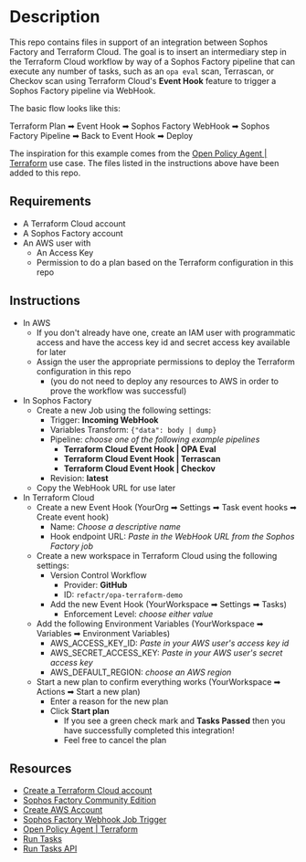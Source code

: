 # Description
This repo contains files in support of an integration between Sophos Factory and Terraform Cloud. The goal is to insert an intermediary step in the Terraform Cloud workflow by way of a Sophos Factory pipeline that can execute any number of tasks, such as an ```opa eval``` scan, Terrascan, or Checkov scan using Terraform Cloud's **Event Hook** feature to trigger a Sophos Factory pipeline via WebHook.

The basic flow looks like this:

Terraform Plan ➡ Event Hook ➡ Sophos Factory WebHook ➡ Sophos Factory Pipeline ➡ Back to Event Hook ➡ Deploy

The inspiration for this example comes from the [Open Policy Agent | Terraform](https://www.openpolicyagent.org/docs/latest/terraform/) use case. The files listed in the instructions above have been added to this repo.

## Requirements
* A Terraform Cloud account 
* A Sophos Factory account 
* An AWS user with 
    * An Access Key 
    * Permission to do a plan based on the Terraform configuration in this repo

## Instructions
* In AWS
    * If you don't already have one, create an IAM user with programmatic access and have the access key id and secret access key available for later
    * Assign the user the appropriate permissions to deploy the Terraform configuration in this repo
        * (you do not need to deploy any resources to AWS in order to prove the workflow was successful)
* In Sophos Factory
    * Create a new Job using the following settings:
        * Trigger: **Incoming WebHook**
        * Variables Transform: ```{"data": body | dump}```
        * Pipeline: *choose one of the following example pipelines*
            * **Terraform Cloud Event Hook | OPA Eval**
            * **Terraform Cloud Event Hook | Terrascan**
            * **Terraform Cloud Event Hook | Checkov**
        * Revision: **latest**
    * Copy the WebHook URL for use later
* In Terraform Cloud
    * Create a new Event Hook (YourOrg ➡ Settings ➡ Task event hooks ➡ Create event hook)
        * Name: *Choose a descriptive name*
        * Hook endpoint URL: *Paste in the WebHook URL from the Sophos Factory job*
    * Create a new workspace in Terraform Cloud using the following settings:
        * Version Control Workflow
            * Provider: **GitHub**
            * ID: ```refactr/opa-terraform-demo```
        * Add the new Event Hook (YourWorkspace ➡ Settings ➡ Tasks)
            * Enforcement Level: *choose either value*
    * Add the following Environment Variables (YourWorkspace ➡ Variables ➡ Environment Variables)
        * AWS_ACCESS_KEY_ID: *Paste in your AWS user's access key id*
        * AWS_SECRET_ACCESS_KEY: *Paste in your AWS user's secret access key*
        * AWS_DEFAULT_REGION: *choose an AWS region*
    * Start a new plan to confirm everything works (YourWorkspace ➡ Actions ➡ Start a new plan)
        * Enter a reason for the new plan
        * Click **Start plan**
            * If you see a green check mark and **Tasks Passed** then you have successfully completed this integration!
            * Feel free to cancel the plan

## Resources
* [Create a Terraform Cloud account](https://app.terraform.io/signup/account)
* [Sophos Factory Community Edition](https://www.refactr.it/community-edition)
* [Create AWS Account](https://aws.amazon.com/resources/create-account/)
* [Sophos Factory Webhook Job Trigger](https://docs.refactr.it/docs/running-pipelines/#incoming-webhook-job-trigger)
* [Open Policy Agent | Terraform](https://www.openpolicyagent.org/docs/latest/terraform/)
* [Run Tasks](https://www.terraform.io/docs/cloud/workspaces/run-tasks.html)
* [Run Tasks API](https://www.terraform.io/docs/cloud/api/run-tasks.html)
